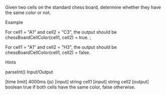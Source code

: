 Given two cells on the standard chess board, determine whether they have the same color or not.

Example

For cell1 = "A1" and cell2 = "C3", the output should be chessBoardCellColor(cell1, cell2) = true.
;

For cell1 = "A1" and cell2 = "H3", the output should be chessBoardCellColor(cell1, cell2) = false.

Hints

parseInt()
Input/Output

[time limit] 4000ms (js)
[input] string cell1
[input] string cell2
[output] boolean
true if both cells have the same color, false otherwise.
